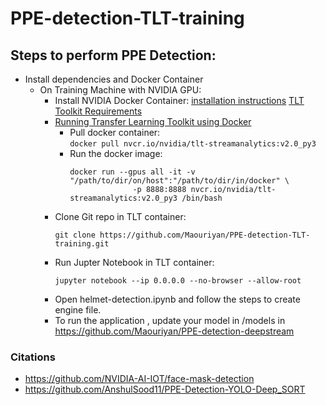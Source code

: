 # PPE-detection-TLT-training

## Steps to perform PPE Detection:

- Install dependencies and Docker Container <br/>
  - On Training Machine with NVIDIA GPU:
      - Install NVIDIA Docker Container: [installation instructions](https://developer.nvidia.com/blog/gpu-containers-runtime/) [TLT Toolkit Requirements](https://docs.nvidia.com/metropolis/TLT/tlt-getting-started-guide/index.html#requirements) <br/>
      - [Running Transfer Learning Toolkit using Docker](https://ngc.nvidia.com/catalog/containers/nvidia:tlt-streamanalytics)
          - Pull docker container:<br/>
              ```docker pull nvcr.io/nvidia/tlt-streamanalytics:v2.0_py3```
          - Run the docker image:
              ```
              docker run --gpus all -it -v "/path/to/dir/on/host":"/path/to/dir/in/docker" \
                            -p 8888:8888 nvcr.io/nvidia/tlt-streamanalytics:v2.0_py3 /bin/bash
              ```
      - Clone Git repo in TLT container:
          ```
          git clone https://github.com/Maouriyan/PPE-detection-TLT-training.git
          ```
       - Run Jupter Notebook in TLT container:
          ```
          jupyter notebook --ip 0.0.0.0 --no-browser --allow-root
          ```
       - Open helmet-detection.ipynb and follow the steps to create engine file.
       - To run the application , update your model in /models in https://github.com/Maouriyan/PPE-detection-deepstream


### Citations 

- https://github.com/NVIDIA-AI-IOT/face-mask-detection
- https://github.com/AnshulSood11/PPE-Detection-YOLO-Deep_SORT

          
          
